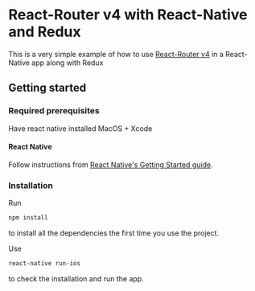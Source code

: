 # React-Router v4 with React-Native and Redux

This is a very simple example of how to use [React-Router v4](https://react-router.now.sh/) in a React-Native app along with Redux

## Getting started

### Required prerequisites

Have react native installed
MacOS + Xcode

#### React Native

Follow instructions from [React Native's Getting Started guide](http://facebook.github.io/react-native/docs/getting-started.html).


### Installation

Run

```sh
npm install
```

to install all the dependencies the first time you use the project.

Use

```sh
react-native run-ios
```

to check the installation and run the app.
